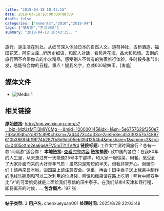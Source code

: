 ```yaml
---
title: "2018-04-18 10:43:15"
date: 2018-04-18T10:00:00+08:00
draft: false
categories: ["moments","2018","2018-04"]
tags: ["朋友圈","生活记录"]
summary: "2018-04-18 10:43:15..."
---
```


旅行，是生活在别处。从细节深入体验日本的自然人文。道荷神社，古桥酒造，福田花艺，阿东文库…听历史细语，和匠人对话，看风月花海，品大和风情。去别的旅行团不会带你去的小众精品，感受别人不曾有的独家旅行体验。多时段多季节出发，总能符合你的日程。重点！提我名字，立减600软妹币。[害羞]

## 媒体文件

- ![Media 1](/Moments/photos/2018-04-18/201804181043150.jpg)

## 相关链接

**原始链接:** http://mp.weixin.qq.com/s?__biz=MzUzMTI3MjY0Mg==&mid=100000145&idx=1&sn=5e6757626f350e7763a00dbc2d82fc89&chksm=7a44473c4d33ce2ae5e3ecd5330357b74897610b38895bf9ff74b287fb8e9dc05eb3941354b4&mpshare=1&scene=2&srcid=0405oXm2ea6geAFV5m7iYI1V#rd
**链接标题:** 工作太忙没时间旅行？总有一款“间隔游”适合你！
**本地链接:** [查看完整内容](/link_content/2018/04/2018-04-18/link_content/)
**链接摘要:** 致中国的各位：在我80年的人生里，从未想过有一天能像25号中午那样，和大家一起做菜、用餐。感受到了大家扑面而来的大好青年气质！虽然只是短短的半天，但我非常开心。谢谢你们！请再来日本哟。回国路上请注意安全。保重，再会！田中泰子送上我亲手制作的毛线洗碗刷和可以二次利用的垃圾袋。煎饼和糖果请在路上吃吧！照片中间双手比“V”的可爱奶奶就是上面给我们写信的田中泰子。在我们结束4天津和野行程，即将离开的时候，...
**包含图片:** 197 张

---

**帖子类型:** 3
**用户名:** chenxueyuan001
**处理时间:** 2025/8/28 22:03:49
